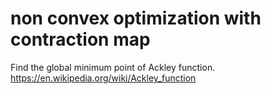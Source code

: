 # non convex optimization with contraction map

Find the global minimum point of Ackley function.
https://en.wikipedia.org/wiki/Ackley_function


